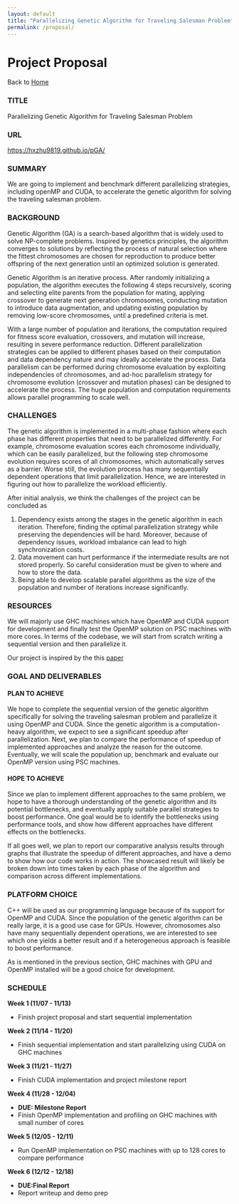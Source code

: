 ```yaml
---
layout: default
title: "Parallelizing Genetic Algorithm for Traveling Salesman Problem"
permalink: /proposal/
---
```


# Project Proposal

Back to [Home](https://hxzhu9819.github.io/pGA/)

### TITLE
Parallelizing Genetic Algorithm for Traveling Salesman Problem


### URL
https://hxzhu9819.github.io/pGA/


### SUMMARY
We are going to implement and benchmark different parallelizing strategies, including openMP and CUDA, to accelerate the genetic algorithm for solving the traveling salesman problem.


### BACKGROUND
Genetic Algorithm (GA) is a search-based algorithm that is widely used to solve NP-complete problems. Inspired by genetics principles, the algorithm converges to solutions by reflecting the process of natural selection where the fittest chromosomes are chosen for reproduction to produce better offspring of the next generation until an optimized solution is generated.

Genetic Algorithm is an iterative process. After randomly initializing a population, the algorithm executes the following 4 steps recursively, scoring and selecting elite parents from the population for mating, applying crossover to generate next generation chromosomes, conducting mutation to introduce data augmentation, and updating existing population by removing low-score chromosomes, until a predefined criteria is met. 

With a large number of population and iterations, the computation required for fitness score evaluation, crossovers, and mutation will increase, resulting in severe performance reduction. Different parallelization strategies can be applied to different phases based on their computation and data dependency nature and may ideally accelerate the process. Data parallelism can be performed during chromosome evaluation by exploiting independencies of chromosomes, and ad-hoc parallelism strategy for chromosome evolution (crossover and mutation phases) can be designed to accelerate the process. The huge population and computation requirements allows parallel programming to scale well.


### CHALLENGES
The genetic algorithm is implemented in a multi-phase fashion where each phase has different properties that need to be parallelized differently. For example, chromosome evaluation scores each chromosome individually, which can be easily parallelized, but the following step chromosome evolution requires scores of all chromosomes, which automatically serves as a barrier. Worse still, the evolution process has many sequentially dependent operations that limit parallelization. Hence, we are interested in figuring out how to parallelize the workload efficiently.

After initial analysis, we think the challenges of the project can be concluded as
1. Dependency exists among the stages in the genetic algorithm in each iteration. Therefore, finding the optimal parallelization strategy while preserving the dependencies will be hard. Moreover, because of dependency issues, workload imbalance can lead to high synchronization costs.
2. Data movement can hurt performance if the intermediate results are not stored properly. So careful consideration must be given to where and how to store the data.
3. Being able to develop scalable parallel algorithms as the size of the population and number of iterations increase significantly. 


### RESOURCES
We will majorly use GHC machines which have OpenMP and CUDA support for development and finally test the OpenMP solution on PSC machines with more cores. In terms of the codebase, we will start from scratch writing a sequential version and then parallelize it.

Our project is inspired by the this [paper](https://journalofcloudcomputing.springeropen.com/articles/10.1186/s13677-020-0157-4)
 

### GOAL AND DELIVERABLES
#### PLAN TO ACHIEVE
We hope to complete the sequential version of the genetic algorithm specifically for solving the traveling salesman problem and parallelize it using OpenMP and CUDA. Since the genetic algorithm is a computation-heavy algorithm, we expect to see a significant speedup after parallelization. Next, we plan to compare the performance of speedup of implemented approaches and analyze the reason for the outcome. Eventually, we will scale the population up, benchmark and evaluate our OpenMP version using PSC machines.
 
#### HOPE TO ACHIEVE
Since we plan to implement different approaches to the same problem, we hope to have a thorough understanding of the genetic algorithm and its potential bottlenecks, and eventually apply suitable parallel strategies to boost performance. One goal would be to identify the bottlenecks using performance tools, and show how different approaches have different effects on the bottlenecks.

If all goes well, we plan to report our comparative analysis results through graphs that illustrate the speedup of different approaches, and have a demo to show how our code works in action. The showcased result will likely be broken down into times taken by each phase of the algorithm and comparison across different implementations. 


### PLATFORM CHOICE
C++ will be used as our programming language because of its support for OpenMP and CUDA. Since the population of the genetic algorithm can be really large, it is a good use case for GPUs. However, chromosomes also have many sequentially dependent operations, we are interested to see which one yields a better result and if a heterogeneous approach is feasible to boost performance.

As is mentioned in the previous section, GHC machines with GPU and OpenMP installed will be a good choice for development.


### SCHEDULE
**Week 1 (11/07 - 11/13)**
* Finish project proposal and start sequential implementation  

**Week 2 (11/14 - 11/20)**
* Finish sequential implementation and start parallelizing using CUDA on GHC machines  

**Week 3 (11/21 - 11/27)**
* Finish CUDA implementation and project milestone report  

**Week 4 (11/28 - 12/04)**
* **DUE: Milestone Report** 
* Finish OpenMP implementation and profiling on GHC machines with small number of cores  

**Week 5 (12/05 - 12/11)**
* Run OpenMP implementation on PSC machines with up to 128 cores to compare performance  

**Week 6 (12/12 - 12/18)**
* **DUE:Final Report**
* Report writeup and demo prep  


